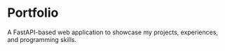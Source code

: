 # Portfolio
A FastAPI-based web application to showcase my projects, experiences, and programming skills.
